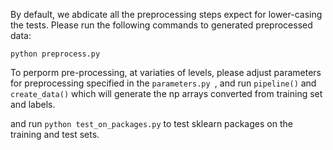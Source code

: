 By default, we abdicate all the preprocessing steps expect for lower-casing the tests. Please run the following commands to generated preprocessed data:
```
python preprocess.py
```

To perporm pre-processing, at variaties of levels, please adjust parameters for preprocessing specified in the `parameters.py `, and run `pipeline()` and `create_data()`
which will generate the np arrays converted from training set and labels.


and run `python test_on_packages.py` to test sklearn packages on the training and test sets.